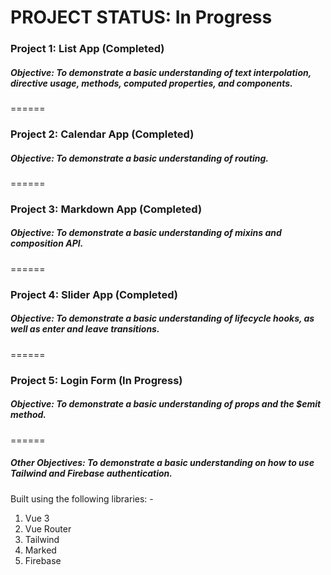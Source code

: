 # PROJECT STATUS: In Progress

### Project 1: List App (Completed)
##### Objective: To demonstrate a basic understanding of text interpolation, directive usage, methods, computed properties, and components.
======
### Project 2: Calendar App (Completed)
##### Objective: To demonstrate a basic understanding of routing.
======
### Project 3: Markdown App (Completed)
##### Objective: To demonstrate a basic understanding of mixins and composition API.
======
### Project 4: Slider App (Completed)
##### Objective: To demonstrate a basic understanding of lifecycle hooks, as well as enter and leave transitions.
======
### Project 5: Login Form (In Progress)
##### Objective: To demonstrate a basic understanding of props and the $emit method.
======
##### Other Objectives: To demonstrate a basic understanding on how to use Tailwind and Firebase authentication.

Built using the following libraries: -
1. Vue 3
2. Vue Router
3. Tailwind
4. Marked
5. Firebase
